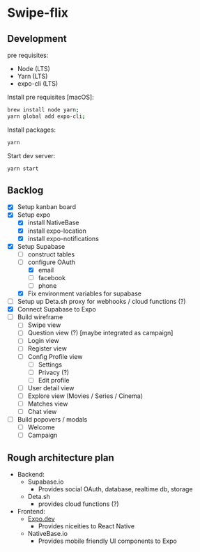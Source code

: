 # Swipe-flix

## Development

pre requisites:

- Node (LTS)
- Yarn (LTS)
- expo-cli (LTS)

Install pre requisites [macOS]:

```sh
brew install node yarn;
yarn global add expo-cli;
```

Install packages:

```sh
yarn
```

Start dev server:

```sh
yarn start
```

## Backlog

- [x] Setup kanban board
- [x] Setup expo
  - [x] install NativeBase
  - [x] install expo-location
  - [x] install expo-notifications
- [x] Setup Supabase
  - [ ] construct tables
  - [ ] configure OAuth
    - [x] email
    - [ ] facebook
    - [ ] phone
  - [x] Fix environment variables for supabase
- [ ] Setup up Deta.sh proxy for webhooks / cloud functions (?)
- [x] Connect Supabase to Expo
- [ ] Build wireframe
  - [ ] Swipe view
  - [ ] Question view (?) [maybe integrated as campaign]
  - [ ] Login view
  - [ ] Register view
  - [ ] Config Profile view
    - [ ] Settings
    - [ ] Privacy (?)
    - [ ] Edit profile
  - [ ] User detail view
  - [ ] Explore view (Movies / Series / Cinema)
  - [ ] Matches view
  - [ ] Chat view
- [ ] Build popovers / modals
  - [ ] Welcome
  - [ ] Campaign

## Rough architecture plan

- Backend:
    - Supabase.io
      - Provides social OAuth, database, realtime db, storage
    - Deta.sh
      - provides cloud functions (?)
- Frontend:
    - [Expo.dev](https://expo.dev)
      - Provides niceities to React Native
    - NativeBase.io
      - Provides mobile friendly UI components to Expo